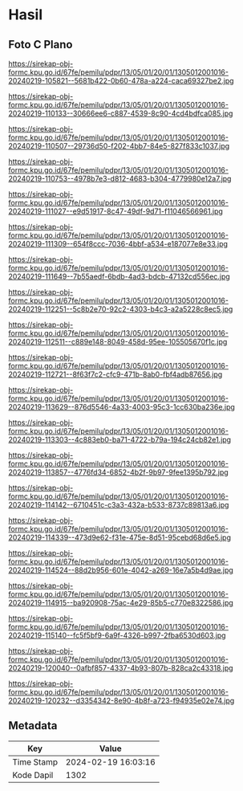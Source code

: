 # Hasil

## Foto C Plano

https://sirekap-obj-formc.kpu.go.id/67fe/pemilu/pdpr/13/05/01/20/01/1305012001016-20240219-105821--5681b422-0b60-478a-a224-caca69327be2.jpg

https://sirekap-obj-formc.kpu.go.id/67fe/pemilu/pdpr/13/05/01/20/01/1305012001016-20240219-110133--30666ee6-c887-4539-8c90-4cd4bdfca085.jpg

https://sirekap-obj-formc.kpu.go.id/67fe/pemilu/pdpr/13/05/01/20/01/1305012001016-20240219-110507--29736d50-f202-4bb7-84e5-827f833c1037.jpg

https://sirekap-obj-formc.kpu.go.id/67fe/pemilu/pdpr/13/05/01/20/01/1305012001016-20240219-110753--4978b7e3-d812-4683-b304-4779980e12a7.jpg

https://sirekap-obj-formc.kpu.go.id/67fe/pemilu/pdpr/13/05/01/20/01/1305012001016-20240219-111027--e9d51917-8c47-49df-9d71-f11046566961.jpg

https://sirekap-obj-formc.kpu.go.id/67fe/pemilu/pdpr/13/05/01/20/01/1305012001016-20240219-111309--654f8ccc-7036-4bbf-a534-e187077e8e33.jpg

https://sirekap-obj-formc.kpu.go.id/67fe/pemilu/pdpr/13/05/01/20/01/1305012001016-20240219-111649--7b55aedf-6bdb-4ad3-bdcb-47132cd556ec.jpg

https://sirekap-obj-formc.kpu.go.id/67fe/pemilu/pdpr/13/05/01/20/01/1305012001016-20240219-112251--5c8b2e70-92c2-4303-b4c3-a2a5228c8ec5.jpg

https://sirekap-obj-formc.kpu.go.id/67fe/pemilu/pdpr/13/05/01/20/01/1305012001016-20240219-112511--c889e148-8049-458d-95ee-105505670f1c.jpg

https://sirekap-obj-formc.kpu.go.id/67fe/pemilu/pdpr/13/05/01/20/01/1305012001016-20240219-112721--8f63f7c2-cfc9-471b-8ab0-fbf4adb87656.jpg

https://sirekap-obj-formc.kpu.go.id/67fe/pemilu/pdpr/13/05/01/20/01/1305012001016-20240219-113629--876d5546-4a33-4003-95c3-1cc630ba236e.jpg

https://sirekap-obj-formc.kpu.go.id/67fe/pemilu/pdpr/13/05/01/20/01/1305012001016-20240219-113303--4c883eb0-ba71-4722-b79a-194c24cb82e1.jpg

https://sirekap-obj-formc.kpu.go.id/67fe/pemilu/pdpr/13/05/01/20/01/1305012001016-20240219-113857--4776fd34-6852-4b2f-9b97-9fee1395b792.jpg

https://sirekap-obj-formc.kpu.go.id/67fe/pemilu/pdpr/13/05/01/20/01/1305012001016-20240219-114142--6710451c-c3a3-432a-b533-8737c89813a6.jpg

https://sirekap-obj-formc.kpu.go.id/67fe/pemilu/pdpr/13/05/01/20/01/1305012001016-20240219-114339--473d9e62-f31e-475e-8d51-95cebd68d6e5.jpg

https://sirekap-obj-formc.kpu.go.id/67fe/pemilu/pdpr/13/05/01/20/01/1305012001016-20240219-114524--88d2b956-601e-4042-a269-16e7a5b4d9ae.jpg

https://sirekap-obj-formc.kpu.go.id/67fe/pemilu/pdpr/13/05/01/20/01/1305012001016-20240219-114915--ba920908-75ac-4e29-85b5-c770e8322586.jpg

https://sirekap-obj-formc.kpu.go.id/67fe/pemilu/pdpr/13/05/01/20/01/1305012001016-20240219-115140--fc5f5bf9-6a9f-4326-b997-2fba6530d603.jpg

https://sirekap-obj-formc.kpu.go.id/67fe/pemilu/pdpr/13/05/01/20/01/1305012001016-20240219-120040--0afbf857-4337-4b93-807b-828ca2c43318.jpg

https://sirekap-obj-formc.kpu.go.id/67fe/pemilu/pdpr/13/05/01/20/01/1305012001016-20240219-120232--d3354342-8e90-4b8f-a723-f94935e02e74.jpg


## Metadata

| Key        | Value               |
| ---------- | ------------------- |
| Time Stamp | 2024-02-19 16:03:16 |
| Kode Dapil | 1302                |



